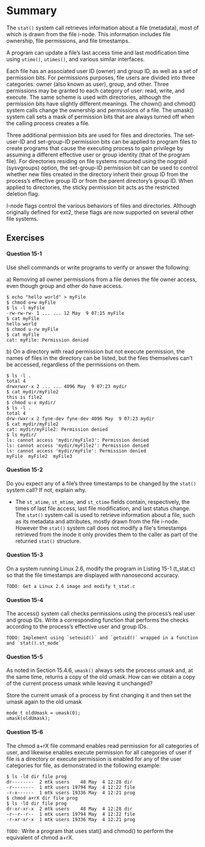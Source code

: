 # Summary

The `stat()` system call retrieves information about a file (metadata), most of which is drawn from the file i-node. This information includes file ownership, file permissions, and file timestamps.

A program can update a file’s last access time and last modification time using `utime()`, `utimes()`, and various similar interfaces.

Each file has an associated user ID (owner) and group ID, as well as a set of permission bits. For permissions purposes, file users are divided into three categories: owner (also known as user), group, and other. Three permissions may be granted to each category of user: read, write, and execute. The same scheme is used with directories, although the permission bits have slightly different meanings. The chown() and chmod() system calls change the ownership and permissions of a file. The umask() system call sets a mask of permission bits that are always turned off when the calling process creates a file.

Three additional permission bits are used for files and directories. The set-user-ID and set-group-ID permission bits can be applied to program files to create programs that cause the executing process to gain privilege by assuming a different effective user or group identity (that of the program file). For directories residing on file systems mounted using the nogrpid (sysvgroups) option, the set-group-ID permission bit can be used to control whether new files created in the directory inherit their group ID from the process’s effective group ID or from the parent directory’s group ID. When applied to directories, the sticky permission bit acts as the restricted deletion flag.

I-node flags control the various behaviors of files and directories. Although originally defined for ext2, these flags are now supported on several other file systems.

## Exercises
#### Question 15-1
Use shell commands or write programs to verify or answer the following:

a) Removing all owner permissions from a file denies the file owner access, even though group and other do have access.
```
$ echo "hello world" > myFile
$ chmod o+w myFile 
$ ls -l myFile 
-rw-rw-rw- 1 ... ... 12 May  9 07:15 myFile
$ cat myFile 
hello world
$ chmod u-rw myFile 
$ cat myFile 
cat: myFile: Permission denied
```
b) On a directory with read permission but not execute permission, the names of files in the directory can be listed, but the files themselves can’t be accessed, regardless of the permissions on them.
```
$ ls -l .
total 4
drwxrwxr-x 2 ... ... 4096 May  9 07:23 mydir
$ cat mydir/myFile2
this is file2
$ chmod u-x mydir/
$ ls -l .
total 4
drw-rwxr-x 2 fyne-dev fyne-dev 4096 May  9 07:23 mydir
$ cat mydir/myFile2
cat: mydir/myFile2: Permission denied
$ ls mydir/
ls: cannot access 'mydir/myFile3': Permission denied
ls: cannot access 'mydir/myFile2': Permission denied
ls: cannot access 'mydir/myFile': Permission denied
myFile  myFile2  myFile3
```

#### Question 15-2
Do you expect any of a file’s three timestamps to be changed by the `stat()` system call? If not, explain why.
- The `st_atime`, `st_mtime`, and `st_ctime` fields contain, respectively, the times of last file access, last file modification, and last status change. The `stat()` system call is used to retrieve information about a file, such as its metadata and attributes, mostly drawn from the file i-node. However the `stat()` system call does not modify a file's timestamps retrieved from the inode it only provides them to the caller as part of the returned `stat()` structure.

#### Question 15-3
On a system running Linux 2.6, modify the program in Listing 15-1 (t_stat.c) so that the file timestamps are displayed with nanosecond accuracy.
```
TODO: Get a Linux 2.6 image and modify t_stat.c
```

#### Question 15-4
The access() system call checks permissions using the process’s real user and group IDs. Write a corresponding function that performs the checks according to the process’s effective user and group IDs.
```
TODO: Implement using `seteuid()` and `getuid()` wrapped in a function and `stat().st_mode`
```

#### Question 15-5
As noted in Section 15.4.6, `umask()` always sets the process umask and, at the same time, returns a copy of the old umask. How can we obtain a copy of the current process umask while leaving it unchanged?

Store the current umask of a process by first changing it and then set the umask again to the old umask
```
mode_t oldUmask = umask(0);
umask(oldUmask);
```

#### Question 15-6
The chmod a+rX file command enables read permission for all categories of user, and likewise enables execute permission for all categories of user if file is a directory or execute permission is enabled for any of the user categories for file, as demonstrated in the following example:
```
$ ls -ld dir file prog
dr--------  2 mtk users    48 May  4 12:28 dir
-r--------  1 mtk users 19794 May  4 12:22 file
-r-x------  1 mtk users 19336 May  4 12:21 prog
$ chmod a+rX dir file prog
$ ls -ld dir file prog
dr-xr-xr-x  2 mtk users    48 May  4 12:28 dir
-r--r--r--  1 mtk users 19794 May  4 12:22 file
-r-xr-xr-x  1 mtk users 19336 May  4 12:21 prog
```
`TODO:` Write a program that uses stat() and chmod() to perform the equivalent of chmod a+rX.